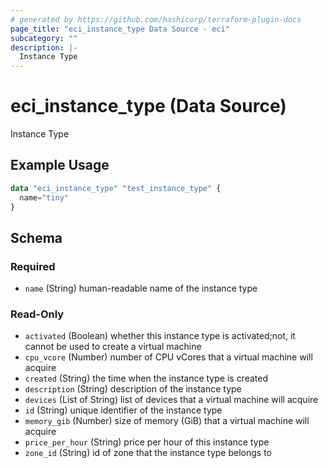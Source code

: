 ```yaml
---
# generated by https://github.com/hashicorp/terraform-plugin-docs
page_title: "eci_instance_type Data Source - eci"
subcategory: ""
description: |-
  Instance Type
---
```


# eci_instance_type (Data Source)

Instance Type

## Example Usage

```terraform
data "eci_instance_type" "test_instance_type" {
  name="tiny"
}
```

<!-- schema generated by tfplugindocs -->
## Schema

### Required

- `name` (String) human-readable name of the instance type

### Read-Only

- `activated` (Boolean) whether this instance type is activated;not, it cannot be used to create a virtual machine
- `cpu_vcore` (Number) number of CPU vCores that a virtual machine will acquire
- `created` (String) the time when the instance type is created
- `description` (String) description of the instance type
- `devices` (List of String) list of devices that a virtual machine will acquire
- `id` (String) unique identifier of the instance type
- `memory_gib` (Number) size of memory (GiB) that a virtual machine will acquire
- `price_per_hour` (String) price per hour of this instance type
- `zone_id` (String) id of zone that the instance type belongs to
